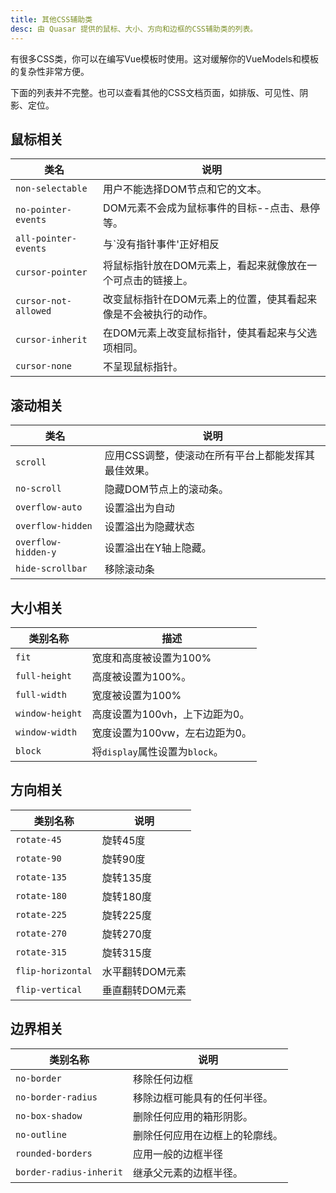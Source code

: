 ```yaml
---
title: 其他CSS辅助类
desc: 由 Quasar 提供的鼠标、大小、方向和边框的CSS辅助类的列表。
---
```

有很多CSS类，你可以在编写Vue模板时使用。这对缓解你的VueModels和模板的复杂性非常方便。

下面的列表并不完整。也可以查看其他的CSS文档页面，如排版、可见性、阴影、定位。

## 鼠标相关

| 类名 | 说明 |
| --- | --- |
| `non-selectable` | 用户不能选择DOM节点和它的文本。 |
| `no-pointer-events` | DOM元素不会成为鼠标事件的目标--点击、悬停等。 |
| `all-pointer-events` | 与`没有指针事件'正好相反 |
| `cursor-pointer` | 将鼠标指针放在DOM元素上，看起来就像放在一个可点击的链接上。 |
| `cursor-not-allowed` | 改变鼠标指针在DOM元素上的位置，使其看起来像是不会被执行的动作。 |
| `cursor-inherit` | 在DOM元素上改变鼠标指针，使其看起来与父选项相同。 |
| `cursor-none` | 不呈现鼠标指针。 |

## 滚动相关

| 类名 | 说明 |
| --- | --- |
| `scroll` | 应用CSS调整，使滚动在所有平台上都能发挥其最佳效果。|
| `no-scroll` | 隐藏DOM节点上的滚动条。 |
| `overflow-auto` | 设置溢出为自动 |
| `overflow-hidden` | 设置溢出为隐藏状态 |
| `overflow-hidden-y` | 设置溢出在Y轴上隐藏。 |
| `hide-scrollbar` | 移除滚动条 |

## 大小相关
| 类别名称 | 描述 |
| --- | --- |
| `fit` | 宽度和高度被设置为100% |
| `full-height` | 高度被设置为100%。 |
| `full-width` | 宽度被设置为100% |
| `window-height` | 高度设置为100vh，上下边距为0。 |
| `window-width` |宽度设置为100vw，左右边距为0。|
| `block` | 将`display`属性设置为`block`。 |

## 方向相关
| 类别名称 | 说明 |
| --- | --- |
| `rotate-45` | 旋转45度 |
| `rotate-90` | 旋转90度 |
| `rotate-135` | 旋转135度 |
| `rotate-180` | 旋转180度 |
| `rotate-225` | 旋转225度 |
| `rotate-270` | 旋转270度 |
| `rotate-315` | 旋转315度 |
| `flip-horizontal` | 水平翻转DOM元素 |
| `flip-vertical` | 垂直翻转DOM元素 |

## 边界相关
| 类别名称 | 说明 |
| --- | --- |
| `no-border` | 移除任何边框 |
| `no-border-radius` | 移除边框可能具有的任何半径。 |
| `no-box-shadow` | 删除任何应用的箱形阴影。 |
| `no-outline` | 删除任何应用在边框上的轮廓线。|
| `rounded-borders` | 应用一般的边框半径 |
| `border-radius-inherit` | 继承父元素的边框半径。|




